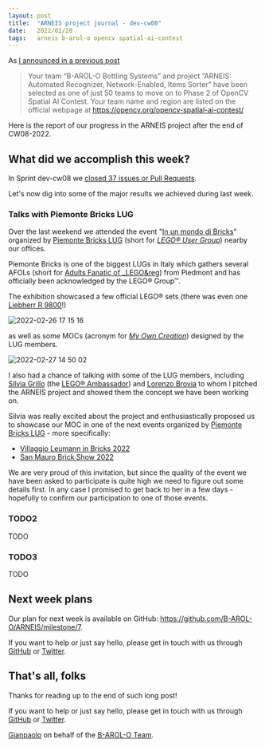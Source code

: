 ```yaml
---
layout: post
title:  "ARNEIS project journal - dev-cw08"
date:   2022/02/28
tags: 	arneis b-arol-o opencv spatial-ai-contest
---
```


<!--
<a href="https://opencv.org/opencv-spatial-ai-contest/#finalists"><img src="https://user-images.githubusercontent.com/75182/146637995-3266f15d-81a4-4470-a337-965404340121.jpg" alt="OpenCV Spatial AI Contest Finalist" width="40%"></a>

Welcome to our weekly status report of the [ARNEIS project](https://github.com/B-AROL-O/ARNEIS)!
-->

As [I announced in a previous post](https://gmacario.github.io/posts/2021-12-18-arneis-spatial-ai-finalist)

> Your team “B-AROL-O Bottling Systems” and project “ARNEIS: Automated Recognizer, Network-Enabled, Items Sorter” have been selected as one of just 50 teams to move on to Phase 2 of OpenCV Spatial AI Contest.
> Your team name and region are listed on the official webpage at <https://opencv.org/opencv-spatial-ai-contest/​>

Here is the report of our progress in the ARNEIS project after the end of CW08-2022.

## What did we accomplish this week?

In Sprint dev-cw08 we [closed 37 issues or Pull Requests](https://github.com/B-AROL-O/ARNEIS/issues?q=is%3Aclosed+milestone%3Adev-cw08).

<!-- TODO: Add screenshot of <https://github.com/orgs/B-AROL-O/projects/1/views/5> -->

Let's now dig into some of the major results we achieved during last week.

### Talks with Piemonte Bricks LUG

Over the last weekend we attended the event "[In un mondo di Bricks](https://facebook.com/events/s/in-un-mondo-di-bricks/2779705722333200/)" organized by [Piemonte Bricks LUG](https://lan.lego.com/clubs/354-piemonte-bricks-lug/) (short for [_LEGO&reg; User Group_](https://arneis.readthedocs.io/en/latest/acronyms.html)) nearby our offices.

Piemonte Bricks is one of the biggest LUGs in Italy which gathers several AFOLs (short for [Adults Fanatic of _LEGO&reg](https://arneis.readthedocs.io/en/latest/acronyms.html)) from Piedmont and has officially been acknowledged by the LEGO&reg; Group&trade;.

The exhibition showcased a few official LEGO&reg; sets (there was even one [Liebherr R 9800](https://arneis.readthedocs.io/en/latest/lego-set-42100)!)

![2022-02-26 17 15 16](https://user-images.githubusercontent.com/75182/155892860-5a31bcd6-3c4e-4c50-a264-f7bace8e0821.jpg)

as well as some MOCs (acronym for [_My Own Creation_](https://arneis.readthedocs.io/en/latest/acronyms.html)) designed by the LUG members.

![2022-02-27 14 50 02](https://user-images.githubusercontent.com/75182/155892920-4ec40aa5-0ac0-4f49-b9ac-f14ebc413ef0.jpg)

I also had a chance of talking with some of the LUG members, including [Silvia Grillo](https://www.facebook.com/silvia.grillo.10) (the [LEGO&reg; Ambassador](https://lan.lego.com/)) and [Lorenzo Brovia](https://www.facebook.com/ilbrovia) to whom I pitched the ARNEIS project and showed them the concept we have been working on.

Silvia was really excited about the project and enthusiastically proposed us to showcase our MOC in one of the next events organized by [Piemonte Bricks LUG](https://www.facebook.com/piemontebricksLUG/) - more specifically:

- [Villaggio Leumann in Bricks 2022](https://github.com/B-AROL-O/ARNEIS/issues/208)
- [San Mauro Brick Show 2022](https://github.com/B-AROL-O/ARNEIS/issues/130)

We are very proud of this invitation, but since the quality of the event we have been asked to participate is quite high we need to figure out some details first.
In any case I promised to get back to her in a few days - hopefully to confirm our participation to one of those events.

### TODO2

TODO

### TODO3

TODO

## Next week plans

Our plan for next week is available on GitHub: <https://github.com/B-AROL-O/ARNEIS/milestone/7>.

<!-- TODO: Add screenshot of <https://github.com/orgs/B-AROL-O/projects/1/views/1> -->

If you want to help or just say hello, please get in touch with us through [GitHub](https://github.com/B-AROL-O/ARNEIS) or [Twitter](https://twitter.com/baroloteam).

## That's all, folks

<!-- Thanks for reading up to here! -->

Thanks for reading up to the end of such long post!

If you want to help or just say hello, please get in touch with us through [GitHub](https://github.com/B-AROL-O/ARNEIS) or [Twitter](https://twitter.com/baroloteam).

[Gianpaolo](https://github.com/gmacario) on behalf of the [B-AROL-O Team](https://github.com/b-arol-o).

<!-- EOF -->
